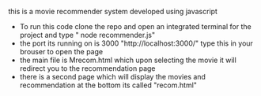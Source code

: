 this is a movie recommender system developed using javascript 
* To run this code clone the repo and open an integrated terminal for the project and type " node recommender.js"
* the port its running on is 3000 "http://localhost:3000/" type this in your brouser to open the page
* the main file is Mrecom.html which upon selecting the movie it will redirect you to the recommendation page
* there is a second page which will display the movies and recommendation at the bottom its called "recom.html"
  
